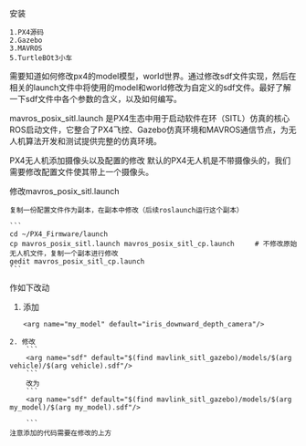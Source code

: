 安装

    1.PX4源码
    2.Gazebo
    3.MAVROS
    5.TurtleBOt3小车

需要知道如何修改px4的model模型，world世界。通过修改sdf文件实现，然后在相关的launch文件中将使用的model和world修改为自定义的sdf文件。最好了解一下sdf文件中各个参数的含义，以及如何编写。

mavros_posix_sitl.launch 是PX4生态中用于启动软件在环（SITL）仿真的核心ROS启动文件，它整合了PX4飞控、Gazebo仿真环境和MAVROS通信节点，为无人机算法开发和测试提供完整的仿真环境。

PX4无人机添加摄像头以及配置的修改
默认的PX4无人机是不带摄像头的，我们需要修改配置文件使其带上一个摄像头。

修改mavros_posix_sitl.launch </br>

    复制一份配置文件作为副本，在副本中修改（后续roslaunch运行这个副本）

    ```
    cd ~/PX4_Firmware/launch
    cp mavros_posix_sitl.launch mavros_posix_sitl_cp.launch		# 不修改原始无人机文件，复制一个副本进行修改
    gedit mavros_posix_sitl_cp.launch
    ```

作如下改动
1. 添加
    ```
    <arg name="my_model" default="iris_downward_depth_camera"/>
```
2. 修改
    ```
    <arg name="sdf" default="$(find mavlink_sitl_gazebo)/models/$(arg vehicle)/$(arg vehicle).sdf"/> 
    ```
    改为
    ```
    <arg name="sdf" default="$(find mavlink_sitl_gazebo)/models/$(arg my_model)/$(arg my_model).sdf"/> 

    ```
注意添加的代码需要在修改的上方